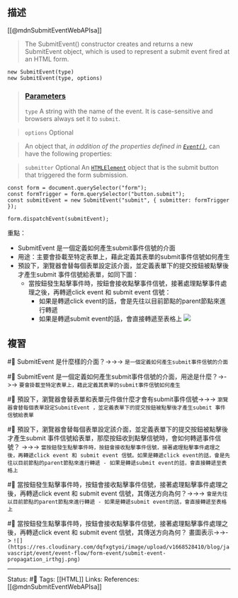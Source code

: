 ## 描述

[[@mdnSubmitEventWebAPIsa]]
> The SubmitEvent() constructor creates and returns a new SubmitEvent object, which is used to represent a submit event fired at an HTML form.


```
new SubmitEvent(type)
new SubmitEvent(type, options)
```

> ### [Parameters](https://developer.mozilla.org/en-US/docs/Web/API/SubmitEvent/SubmitEvent#parameters "Permalink to Parameters")
> `type`
> A string with the name of the event. It is case-sensitive and browsers always set it to `submit`.

> `options` Optional

> An object that, _in addition of the properties defined in [`Event()`](https://developer.mozilla.org/en-US/docs/Web/API/Event/Event "Event()")_, can have the following properties:

> `submitter` Optional
> An [`HTMLElement`](https://developer.mozilla.org/en-US/docs/Web/API/HTMLElement) object that is the submit button that triggered the form submission.


```
const form = document.querySelector("form");
const formTrigger = form.querySelector("button.submit");
const submitEvent = new SubmitEvent("submit", { submitter: formTrigger });

form.dispatchEvent(submitEvent);
```

重點：
- SubmitEvent 是一個定義如何產生submit事件信號的介面
- 用途：主要會掛載至特定表單上，藉此定義其表單的submit事件信號如何產生
- 預設下，瀏覽器會替每個表單設定該介面，並定義表單下的提交按鈕被點擊後才產生submit 事件信號給表單，如同下圖：
	- 當按鈕發生點擊事件時，按鈕會接收點擊事件信號，接著處理點擊事件處理之後，再轉遞click event 和 submit event 信號：
		- 如果是轉遞click event的話，會是先往以目前節點的parent節點來進行轉遞
		- 如果是轉遞submit event的話，會直接轉遞至表格上
![](https://res.cloudinary.com/dqfxgtyoi/image/upload/v1668528410/blog/javascript/event/event-flow/form-event/submit-event-propagation_irthgj.png)


## 複習

#🧠 SubmitEvent 是什麼樣的介面？->->-> `是一個定義如何產生submit事件信號的介面`
<!--SR:!2022-11-29,10,250-->

#🧠 SubmitEvent 是一個定義如何產生submit事件信號的介面，用途是什麼？->->-> `要會掛載至特定表單上，藉此定義其表單的submit事件信號如何產生`
<!--SR:!2022-11-28,9,250-->

#🧠 預設下，瀏覽器會替表單和表單元件做什麼才會有submit事件信號->->-> `瀏覽器會替每個表單設定SubmitEvent ，並定義表單下的提交按鈕被點擊後才產生submit 事件信號給表單`
<!--SR:!2022-11-19,3,250-->

#🧠 預設下，瀏覽器會替每個表單設定該介面，並定義表單下的提交按鈕被點擊後才產生submit 事件信號給表單，那麼按鈕收到點擊信號時，會如何轉遞事件信號？ ->->-> `當按鈕發生點擊事件時，按鈕會接收點擊事件信號，接著處理點擊事件處理之後，再轉遞click event 和 submit event 信號。如果是轉遞click event的話，會是先往以目前節點的parent節點來進行轉遞 - 如果是轉遞submit event的話，會直接轉遞至表格上`
<!--SR:!2022-11-27,8,250-->


#🧠 當按鈕發生點擊事件時，按鈕會接收點擊事件信號，接著處理點擊事件處理之後，再轉遞click event 和 submit event 信號，其傳送方向為何？->->-> `會是先往以目前節點的parent節點來進行轉遞 - 如果是轉遞submit event的話，會直接轉遞至表格上`
<!--SR:!2022-11-27,8,250-->



#🧠 當按鈕發生點擊事件時，按鈕會接收點擊事件信號，接著處理點擊事件處理之後，再轉遞click event 和 submit event 信號，其傳送方向為何？ 畫圖表示->->-> `![](https://res.cloudinary.com/dqfxgtyoi/image/upload/v1668528410/blog/javascript/event/event-flow/form-event/submit-event-propagation_irthgj.png)`
<!--SR:!2022-11-28,9,250-->

---
Status: #🌱 
Tags:
[[HTML]]
Links:
References:
[[@mdnSubmitEventWebAPIsa]]
